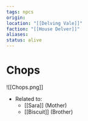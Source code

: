 ```yaml
---
tags: npcs
origin: 
location: "[[Delving Vale]]"
faction: "[[House Delver]]"
aliases: 
status: alive
---
```


# Chops
![[Chops.png]]

- Related to: 
	- [[Sara]] (Mother)
	- [[Biscuit]] (Brother)